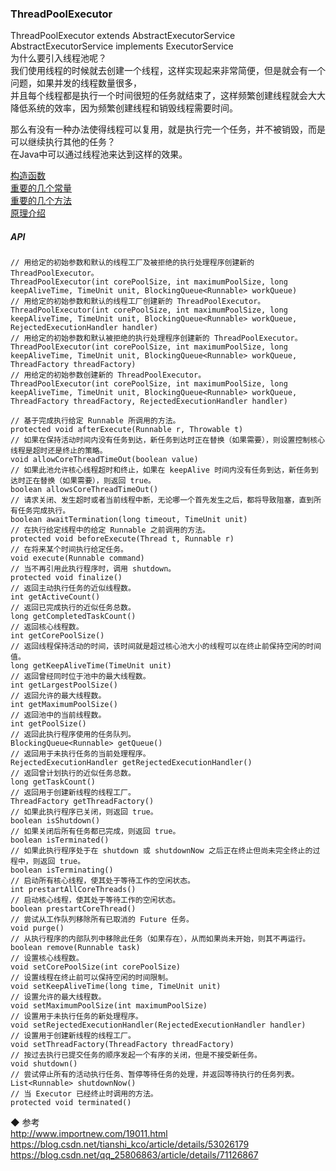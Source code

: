 ### ThreadPoolExecutor
ThreadPoolExecutor extends AbstractExecutorService  
AbstractExecutorService implements ExecutorService  
为什么要引入线程池呢？  
我们使用线程的时候就去创建一个线程，这样实现起来非常简便，但是就会有一个问题，如果并发的线程数量很多，  
并且每个线程都是执行一个时间很短的任务就结束了，这样频繁创建线程就会大大降低系统的效率，因为频繁创建线程和销毁线程需要时间。  

那么有没有一种办法使得线程可以复用，就是执行完一个任务，并不被销毁，而是可以继续执行其他的任务？  
在Java中可以通过线程池来达到这样的效果。  

[构造函数](TPE_Constructor.md)   
[重要的几个常量](TPE_Important_Constant_Fields.md)  
[重要的几个方法](TPE_Important_Method.md)  
[原理介绍](TPE_Principle.md)  

##### API  
```
// 用给定的初始参数和默认的线程工厂及被拒绝的执行处理程序创建新的 ThreadPoolExecutor。
ThreadPoolExecutor(int corePoolSize, int maximumPoolSize, long keepAliveTime, TimeUnit unit, BlockingQueue<Runnable> workQueue)
// 用给定的初始参数和默认的线程工厂创建新的 ThreadPoolExecutor。
ThreadPoolExecutor(int corePoolSize, int maximumPoolSize, long keepAliveTime, TimeUnit unit, BlockingQueue<Runnable> workQueue, RejectedExecutionHandler handler)
// 用给定的初始参数和默认被拒绝的执行处理程序创建新的 ThreadPoolExecutor。
ThreadPoolExecutor(int corePoolSize, int maximumPoolSize, long keepAliveTime, TimeUnit unit, BlockingQueue<Runnable> workQueue, ThreadFactory threadFactory)
// 用给定的初始参数创建新的 ThreadPoolExecutor。
ThreadPoolExecutor(int corePoolSize, int maximumPoolSize, long keepAliveTime, TimeUnit unit, BlockingQueue<Runnable> workQueue, ThreadFactory threadFactory, RejectedExecutionHandler handler)

// 基于完成执行给定 Runnable 所调用的方法。
protected void afterExecute(Runnable r, Throwable t)
// 如果在保持活动时间内没有任务到达，新任务到达时正在替换（如果需要），则设置控制核心线程是超时还是终止的策略。
void allowCoreThreadTimeOut(boolean value)
// 如果此池允许核心线程超时和终止，如果在 keepAlive 时间内没有任务到达，新任务到达时正在替换（如果需要），则返回 true。
boolean allowsCoreThreadTimeOut()
// 请求关闭、发生超时或者当前线程中断，无论哪一个首先发生之后，都将导致阻塞，直到所有任务完成执行。
boolean awaitTermination(long timeout, TimeUnit unit)
// 在执行给定线程中的给定 Runnable 之前调用的方法。
protected void beforeExecute(Thread t, Runnable r)
// 在将来某个时间执行给定任务。
void execute(Runnable command)
// 当不再引用此执行程序时，调用 shutdown。
protected void finalize()
// 返回主动执行任务的近似线程数。
int getActiveCount()
// 返回已完成执行的近似任务总数。
long getCompletedTaskCount()
// 返回核心线程数。
int getCorePoolSize()
// 返回线程保持活动的时间，该时间就是超过核心池大小的线程可以在终止前保持空闲的时间值。
long getKeepAliveTime(TimeUnit unit)
// 返回曾经同时位于池中的最大线程数。
int getLargestPoolSize()
// 返回允许的最大线程数。
int getMaximumPoolSize()
// 返回池中的当前线程数。
int getPoolSize()
// 返回此执行程序使用的任务队列。
BlockingQueue<Runnable> getQueue()
// 返回用于未执行任务的当前处理程序。
RejectedExecutionHandler getRejectedExecutionHandler()
// 返回曾计划执行的近似任务总数。
long getTaskCount()
// 返回用于创建新线程的线程工厂。
ThreadFactory getThreadFactory()
// 如果此执行程序已关闭，则返回 true。
boolean isShutdown()
// 如果关闭后所有任务都已完成，则返回 true。
boolean isTerminated()
// 如果此执行程序处于在 shutdown 或 shutdownNow 之后正在终止但尚未完全终止的过程中，则返回 true。
boolean isTerminating()
// 启动所有核心线程，使其处于等待工作的空闲状态。
int prestartAllCoreThreads()
// 启动核心线程，使其处于等待工作的空闲状态。
boolean prestartCoreThread()
// 尝试从工作队列移除所有已取消的 Future 任务。
void purge()
// 从执行程序的内部队列中移除此任务（如果存在），从而如果尚未开始，则其不再运行。
boolean remove(Runnable task)
// 设置核心线程数。
void setCorePoolSize(int corePoolSize)
// 设置线程在终止前可以保持空闲的时间限制。
void setKeepAliveTime(long time, TimeUnit unit)
// 设置允许的最大线程数。
void setMaximumPoolSize(int maximumPoolSize)
// 设置用于未执行任务的新处理程序。
void setRejectedExecutionHandler(RejectedExecutionHandler handler)
// 设置用于创建新线程的线程工厂。
void setThreadFactory(ThreadFactory threadFactory)
// 按过去执行已提交任务的顺序发起一个有序的关闭，但是不接受新任务。
void shutdown()
// 尝试停止所有的活动执行任务、暂停等待任务的处理，并返回等待执行的任务列表。
List<Runnable> shutdownNow()
// 当 Executor 已经终止时调用的方法。
protected void terminated()
```

◆ 参考  
http://www.importnew.com/19011.html  
https://blog.csdn.net/tianshi_kco/article/details/53026179    
https://blog.csdn.net/qq_25806863/article/details/71126867  


